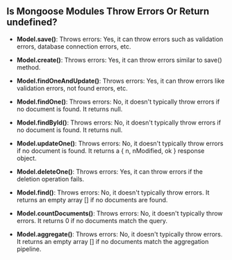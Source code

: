 ## Is Mongoose Modules Throw Errors Or Return undefined?

- **Model.save()**:
  Throws errors: Yes, it can throw errors such as validation errors, database connection errors, etc.

- **Model.create()**:
  Throws errors: Yes, it can throw errors similar to save() method.

- **Model.findOneAndUpdate()**:
  Throws errors: Yes, it can throw errors like validation errors, not found errors, etc.

- **Model.findOne()**:
  Throws errors: No, it doesn't typically throw errors if no document is found. It returns null.

- **Model.findById()**:
  Throws errors: No, it doesn't typically throw errors if no document is found. It returns null.

- **Model.updateOne()**:
  Throws errors: No, it doesn't typically throw errors if no document is found. It returns a { n, nModified, ok } response object.

- **Model.deleteOne()**:
  Throws errors: Yes, it can throw errors if the deletion operation fails.

- **Model.find()**:
  Throws errors: No, it doesn't typically throw errors. It returns an empty array [] if no documents are found.

- **Model.countDocuments()**:
  Throws errors: No, it doesn't typically throw errors. It returns 0 if no documents match the query.

- **Model.aggregate()**:
  Throws errors: No, it doesn't typically throw errors. It returns an empty array [] if no documents match the aggregation pipeline.
